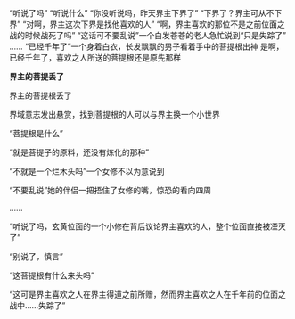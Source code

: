 “听说了吗”
“听说什么”
“你没听说吗，昨天界主下界了”
“下界了？界主可从不下界”
“对啊，界主这次下界是找他喜欢的人”
“啊，界主喜欢的那位不是之前位面之战的时候战死了吗”
“这话可不要乱说”一个白发苍苍的老人急忙说到“只是失踪了”
……
“已经千年了”一个身着白衣，长发飘飘的男子看着手中的菩提根出神
是啊，已经千年了，喜欢之人所送的菩提根还是原先那样

 **界主的菩提丢了** 　　

界主的菩提根丢了

界域意志发出悬赏，找到菩提根的人可以与界主换一个小世界

“菩提根是什么”

“就是菩提子的原料，还没有炼化的那种”

“不就是一个烂木头吗”一个女修不以为意说到

“不要乱说”她的伴侣一把捂住了女修的嘴，惊恐的看向四周

……

“听说了吗，玄黄位面的一个小修在背后议论界主喜欢的人，整个位面直接被凐灭了”

“别说了，慎言”

“这菩提根有什么来头吗”

“这可是界主喜欢之人在界主得道之前所赠，然而界主喜欢之人在千年前的位面之战中……失踪了”




